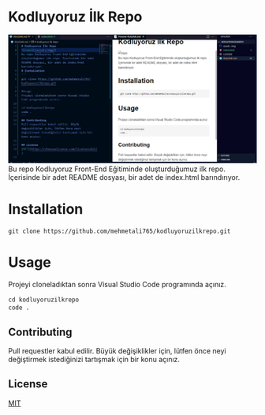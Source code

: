 # Kodluyoruz İlk Repo
![repo](/assets/img/repo.png)
Bu repo Kodluyoruz Front-End Eğitiminde oluşturduğumuz ilk repo. İçerisinde bir adet README dosyası, bir adet de index.html barındırıyor.
# Installation
```
git clone https://github.com/mehmetali765/kodluyoruzilkrepo.git
```

# Usage
Projeyi cloneladıktan sonra Visual Studio Code programında açınız.
```
cd kodluyoruzilkrepo
code .
```
## Contributing
Pull requestler kabul edilir. Büyük değişiklikler için, lütfen önce neyi değiştirmek istediğinizi tartışmak için bir konu açınız.

## License
[MIT](https://choosealicense.com/licenses/mit/)
